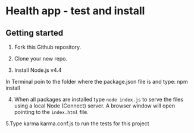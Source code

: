 Health app - test and install
=============================

## Getting started

1. Fork this Github repository.

2. Clone your new repo.

3. Install Node.js v4.4

 In Terminal poin to the folder where the package.json file is and type:
    npm install


4. When all packages are installed type `node index.js` to serve the files using a local Node (Connect) server. A browser window will open pointing to the `index.html` file.

5.Type karma karma.conf.js to run the tests for this project

